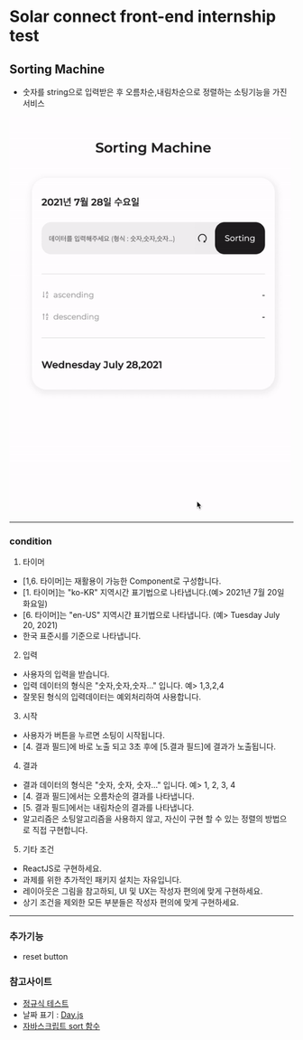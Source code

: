 # Solar connect front-end internship test

## Sorting Machine

- 숫자를 string으로 입력받은 후 오름차순,내림차순으로 정렬하는 소팅기능을 가진 서비스

<img src="./final.gif" width="500px"/>

---

### condition

1. 타이머

- [1,6. 타이머]는 재활용이 가능한 Component로 구성합니다.
- [1. 타이머]는 "ko-KR" 지역시간 표기법으로 나타냅니다.(예> 2021년 7월 20일 화요일)
- [6. 타이머]는 "en-US" 지역시간 표기법으로 나타냅니다. (예> Tuesday July 20, 2021)
- 한국 표준시를 기준으로 나타냅니다.

2. 입력

- 사용자의 입력을 받습니다.
- 입력 데이터의 형식은 "숫자,숫자,숫자..." 입니다. 예> 1,3,2,4
- 잘못된 형식의 입력데이터는 예외처리하여 사용합니다.

3. 시작

- 사용자가 버튼을 누르면 소팅이 시작됩니다.
- [4. 결과 필드]에 바로 노출 되고 3초 후에 [5.결과 필드]에 결과가 노출됩니다.

4. 결과

- 결과 데이터의 형식은 "숫자, 숫자, 숫자..." 입니다. 예> 1, 2, 3, 4
- [4. 결과 필드]에서는 오름차순의 결과를 나타냅니다.
- [5. 결과 필드]에서는 내림차순의 결과를 나타냅니다.
- 알고리즘은 소팅알고리즘을 사용하지 않고, 자신이 구현 할 수 있는 정렬의 방법으로 직접 구현합니다.

5. 기타 조건

- ReactJS로 구현하세요.
- 과제를 위한 추가적인 패키지 설치는 자유입니다.
- 레이아웃은 그림을 참고하되, UI 및 UX는 작성자 편의에 맞게 구현하세요.
- 상기 조건을 제외한 모든 부분들은 작성자 편의에 맞게 구현하세요.

---

### 추가기능

- reset button

### 참고사이트

- <a href="https://regexr.com/" target="_blank">정규식 테스트</a>
- 날짜 표기 : <a href="https://day.js.org/" target="_blank">Day.js</a>
- <a href="https://developer.mozilla.org/ko/docs/Web/JavaScript/Reference/Global_Objects/Array/sort" target="_blank">자바스크립트 sort 함수</a>
